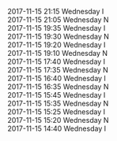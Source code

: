 2017-11-15 21:15 Wednesday  I  
2017-11-15 21:05 Wednesday  N  
2017-11-15 19:35 Wednesday  I  
2017-11-15 19:30 Wednesday  N  
2017-11-15 19:20 Wednesday  I  
2017-11-15 19:10 Wednesday  N  
2017-11-15 17:40 Wednesday  I  
2017-11-15 17:35 Wednesday  N  
2017-11-15 16:40 Wednesday  I  
2017-11-15 16:35 Wednesday  N  
2017-11-15 15:45 Wednesday  I  
2017-11-15 15:35 Wednesday  N  
2017-11-15 15:25 Wednesday  I  
2017-11-15 15:20 Wednesday  N  
2017-11-15 14:40 Wednesday  I  
